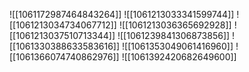 ![[1061172987464843264]]
![[1061213033341599744]]
![[1061213034734067712]]
![[1061213036365692928]]
![[1061213037510713344]]
![[1061239841306873856]]
![[1061330388633583616]]
![[1061353049061416960]]
![[1061366074740862976]]
![[1061392420682649600]]
